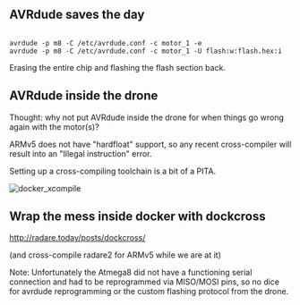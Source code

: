 AVRdude saves the day
---------------------

<pre><code class="hljs" data-trim contenteditable>
avrdude -p m8 -C /etc/avrdude.conf -c motor_1 -e
avrdude -p m8 -C /etc/avrdude.conf -c motor_1 -U flash:w:flash.hex:i
</code></pre>

Erasing the entire chip and flashing the flash section back.


AVRdude inside the drone
------------------------

Thought: why not put AVRdude inside the drone for when things go wrong again
with the motor(s)?

ARMv5 does not have "hardfloat" support, so any recent cross-compiler will
result into an "Illegal instruction" error.


Setting up a cross-compiling toolchain is a bit of a PITA.

![docker_xcompile](res/xcompile_jackie_chan.jpg)


Wrap the mess inside docker with dockcross
------------------------------------------

http://radare.today/posts/dockcross/

(and cross-compile radare2 for ARMv5 while we are at it)

Note:
Unfortunately the Atmega8 did not have a functioning serial connection and had
to be reprogrammed via MISO/MOSI pins, so no dice for avrdude reprogramming or
the custom flashing protocol from the drone.
